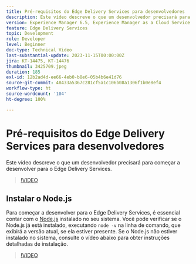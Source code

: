 ```yaml
---
title: Pré-requisitos do Edge Delivery Services para desenvolvedores
description: Este vídeo descreve o que um desenvolvedor precisará para começar a desenvolver para o Edge Delivery Services.
version: Experience Manager 6.5, Experience Manager as a Cloud Service
feature: Edge Delivery Services
topic: Development
role: Developer
level: Beginner
doc-type: Technical Video
last-substantial-update: 2023-11-15T00:00:00Z
jira: KT-14475, KT-14476
thumbnail: 3425709.jpeg
duration: 185
exl-id: 12b2ad4d-ee66-4eb0-b8e6-05b4b6e41d76
source-git-commit: 48433a5367c281cf5a1c106b08a1306f1b0e8ef4
workflow-type: ht
source-wordcount: '104'
ht-degree: 100%

---
```


# Pré-requisitos do Edge Delivery Services para desenvolvedores

Este vídeo descreve o que um desenvolvedor precisará para começar a desenvolver para o Edge Delivery Services.

>[!VIDEO](https://video.tv.adobe.com/v/3434589/?learn=on&captions=por_br)

## Instalar o Node.js

Para começar a desenvolver para o Edge Delivery Services, é essencial contar com o [Node.js](https://nodejs.org) instalado no seu sistema. Você pode verificar se o Node.js já está instalado, executando `node -v` na linha de comando, que exibirá a versão atual, se ela estiver presente. Se o Node.js não estiver instalado no sistema, consulte o vídeo abaixo para obter instruções detalhadas de instalação.

>[!VIDEO](https://video.tv.adobe.com/v/3438306/?learn=on&captions=por_br)
